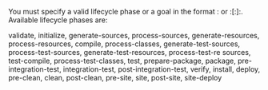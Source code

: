 You must specify a valid lifecycle phase or a goal in the format <plugin-prefix>:<goal> 
or <plugin-group-id>:<plugin-artifact-id>[:<plugin-version>]:<goal>. 
Available lifecycle phases are: 

validate, 
initialize, 
generate-sources, 
process-sources, 
generate-resources, 
process-resources,
compile, 
process-classes, 
generate-test-sources, 
process-test-sources, 
generate-test-resources, 
process-test-re
sources, 
test-compile, 
process-test-classes, 
test, 
prepare-package, 
package, 
pre-integration-test, 
integration-test, 
post-integration-test, 
verify, 
install, 
deploy, 
pre-clean, 
clean, 
post-clean, 
pre-site, 
site, 
post-site, 
site-deploy
